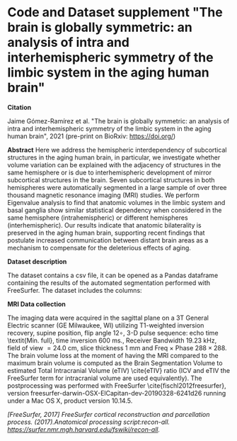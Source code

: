 # Code and Dataset supplement "The brain is globally symmetric: an analysis of intra and interhemispheric symmetry of the limbic system in the aging human brain"

**Citation**

Jaime Gómez-Ramírez et al. "The brain is globally symmetric: an analysis of intra and interhemispheric symmetry of the limbic system in the aging human brain", 2021 (pre-print on BioRxiv: https://doi.org/)

**Abstract**
Here we address the hemispheric interdependency of subcortical structures in the aging human brain, in particular, we investigate whether volume variation can be explained with the adjacency of structures in the same hemisphere or is due to interhemispheric development of mirror subcortical structures in the brain.
Seven subcortical structures in both hemispheres were automatically segmented in a large sample of over three thousand magnetic resonance imaging (MRI) studies. We perform Eigenvalue analysis to find that anatomic volumes in the limbic system and basal ganglia show similar statistical dependency when considered in the same hemisphere (intrahemispheric) or different hemispheres (interhemispheric).
Our results indicate that anatomic bilaterality is preserved in the aging human brain, supporting recent findings that postulate increased communication between distant brain areas as a mechanism to compensate for the deleterious effects of aging. 

**Dataset description**

The dataset contains a csv file, it can be opened as a Pandas dataframe containing the results of the automated segmentation performed with FreeSurfer. The dataset includes the columns:

**MRI Data collection**

The imaging data were acquired in the sagittal plane on a 3T General Electric scanner (GE Milwaukee, WI) utilizing T1-weighted inversion recovery, supine position, flip angle $12\circ$, 3-D pulse sequence: echo time \textit{Min. full}, time inversion 600 ms., Receiver Bandwidth $19.23$ kHz, field of view $= 24.0$ cm, slice thickness $1$ mm and Freq $\times$ Phase $288 \times 288$. The brain volume loss at the moment of having the MRI compared to the maximum brain volume is computed as the Brain Segmentation Volume to estimated Total Intracranial Volume (eTIV) \cite{eTIV} ratio (ICV and eTIV the FreeSurfer term for intracranial volume are used equivalently). The postprocessing was performed with FreeSurfer \cite{fischl2012freesurfer}, version freesurfer-darwin-OSX-ElCapitan-dev-20190328-6241d26 running under a Mac OS X, product version 10.14.5. 

_[FreeSurfer, 2017] FreeSurfer cortical reconstruction and parcellation process. (2017).Anatomical processing script:recon-all.
https://surfer.nmr.mgh.harvard.edu/fswiki/recon-all._

